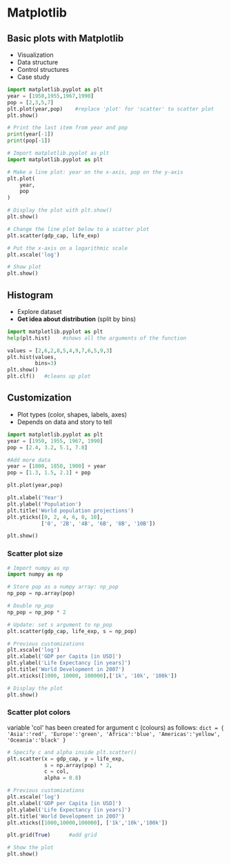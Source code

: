 # Matplotlib
## Basic plots with Matplotlib
- Visualization
- Data structure
- Control structures
- Case study

```python
import matplotlib.pyplot as plt
year = [1950,1955,1967,1990]
pop = [2,3,5,7]
plt.plot(year,pop)    #replace 'plot' for 'scatter' to scatter plot
plt.show()
```
```python
# Print the last item from year and pop
print(year[-1])
print(pop[-1])

# Import matplotlib.pyplot as plt
import matplotlib.pyplot as plt

# Make a line plot: year on the x-axis, pop on the y-axis
plt.plot(
    year,
    pop
)

# Display the plot with plt.show()
plt.show()
```
```python
# Change the line plot below to a scatter plot
plt.scatter(gdp_cap, life_exp)

# Put the x-axis on a logarithmic scale
plt.xscale('log')

# Show plot
plt.show()
```

## Histogram
- Explore dataset
- **Get idea about distribution** (split by bins)
```python
import matplotlib.pyplot as plt
help(plt.hist)    #shows all the arguments of the function

values = [2,6,2,8,5,4,9,7,6,5,9,3]
plt.hist(values, 
         bins=3)
plt.show()
plt.clf()   #cleans up plot
```

## Customization
- Plot types (color, shapes, labels, axes)
- Depends on data and story to tell

```python
import matplotlib.pyplot as plt
year = [1950, 1955, 1967, 1990]
pop = [2.4, 3.2, 5.1, 7.8]

#Add more data
year = [1800, 1850, 1900] + year
pop = [1.3, 1.5, 2.1] + pop

plt.plot(year,pop)

plt.xlabel('Year')
plt.ylabel('Population')
plt.title('World population projections')
plt.yticks([0, 2, 4, 6, 8, 10],
           ['0', '2B', '4B', '6B', '8B', '10B'])

plt.show()
```
### Scatter plot size
```python
# Import numpy as np
import numpy as np

# Store pop as a numpy array: np_pop
np_pop = np.array(pop)

# Double np_pop
np_pop = np_pop * 2

# Update: set s argument to np_pop
plt.scatter(gdp_cap, life_exp, s = np_pop)

# Previous customizations
plt.xscale('log') 
plt.xlabel('GDP per Capita [in USD]')
plt.ylabel('Life Expectancy [in years]')
plt.title('World Development in 2007')
plt.xticks([1000, 10000, 100000],['1k', '10k', '100k'])

# Display the plot
plt.show()
```
### Scatter plot colors
variable 'col' has been created for argument c (colours) as follows:
`dict = {
    'Asia':'red',
    'Europe':'green',
    'Africa':'blue',
    'Americas':'yellow',
    'Oceania':'black'
}`

```python
# Specify c and alpha inside plt.scatter()
plt.scatter(x = gdp_cap, y = life_exp, 
            s = np.array(pop) * 2,
            c = col,
            alpha = 0.8)

# Previous customizations
plt.xscale('log') 
plt.xlabel('GDP per Capita [in USD]')
plt.ylabel('Life Expectancy [in years]')
plt.title('World Development in 2007')
plt.xticks([1000,10000,100000], ['1k','10k','100k'])

plt.grid(True)      #add grid

# Show the plot
plt.show()
```
